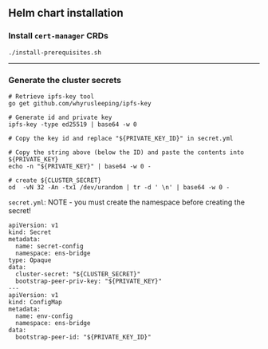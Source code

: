 ## Helm chart installation

### Install `cert-manager` CRDs
```
./install-prerequisites.sh
```
---
### Generate the cluster secrets
```
# Retrieve ipfs-key tool
go get github.com/whyrusleeping/ipfs-key

# Generate id and private key
ipfs-key -type ed25519 | base64 -w 0

# Copy the key id and replace "${PRIVATE_KEY_ID}" in secret.yml

# Copy the string above (below the ID) and paste the contents into ${PRIVATE_KEY}
echo -n "${PRIVATE_KEY}" | base64 -w 0 -

# create ${CLUSTER_SECRET}
od  -vN 32 -An -tx1 /dev/urandom | tr -d ' \n' | base64 -w 0 -
```

`secret.yml`: NOTE - you must create the namespace before creating the secret!
```
apiVersion: v1
kind: Secret
metadata:
  name: secret-config
  namespace: ens-bridge
type: Opaque
data:
  cluster-secret: "${CLUSTER_SECRET}"
  bootstrap-peer-priv-key: "${PRIVATE_KEY}"
---
apiVersion: v1
kind: ConfigMap
metadata:
  name: env-config
  namespace: ens-bridge
data:
  bootstrap-peer-id: "${PRIVATE_KEY_ID}"
```